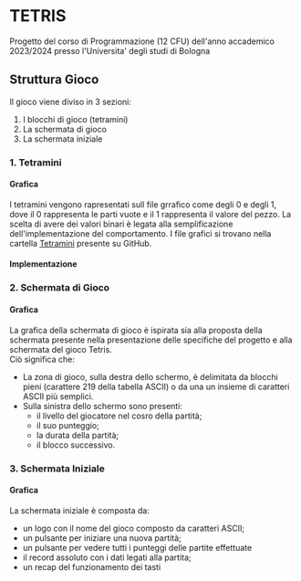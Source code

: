 # TETRIS

Progetto del corso di Programmazione (12 CFU) dell'anno accademico 2023/2024 presso l'Universita' degli studi di Bologna

## Struttura Gioco
Il gioco viene diviso in 3 sezioni:

1. I blocchi di gioco (tetramini)
2. La schermata di gioco
3. La schermata iniziale

### 1. Tetramini
#### Grafica
I tetramini vengono rapresentati sull file grrafico come degli 0 e degli 1, dove il 0 rappresenta le parti vuote e il 1 rappresenta il valore del pezzo. La scelta di avere dei valori binari è legata alla semplificazione dell'implementazione del comportamento.
I file grafici si trovano nella cartella [Tetramini](https://github.com/GiordanoM03/Tetris) presente su GitHub.

#### Implementazione

### 2. Schermata di Gioco
#### Grafica
La grafica della schermata di gioco è ispirata sia alla proposta della schermata presente nella presentazione delle specifiche del progetto e alla schermata del gioco Tetris.  
Ciò significa che:  
- La zona di gioco, sulla destra dello schermo, è delimitata da blocchi pieni (carattere 219 della tabella ASCII) o da una un insieme di caratteri ASCII più semplici.
- Sulla sinistra dello schermo sono presenti:
    - il livello del giocatore nel cosro della partità;
    - il suo punteggio;
    - la durata della partità;
    - il blocco successivo.

### 3. Schermata Iniziale
#### Grafica
La schermata iniziale è composta da:
- un logo con il nome del gioco composto da caratteri ASCII;
- un pulsante per iniziare una nuova partità;
- un pulsante per vedere tutti i punteggi delle partite effettuate
- il record assoluto con i dati legati alla partita;
- un recap del funzionamento dei tasti